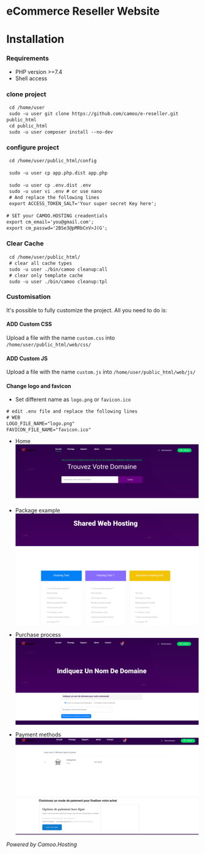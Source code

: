 # eCommerce Reseller Website

# Installation
### Requirements
* PHP version >=7.4
* Shell access

### clone project
```shell
 cd /home/user
 sudo -u user git clone https://github.com/camoo/e-reseller.git public_html
 cd public_html
 sudo -u user composer install --no-dev
```

### configure project
```shell
 cd /home/user/public_html/config
 
 sudo -u user cp app.php.dist app.php
 
 sudo -u user cp .env.dist .env
 sudo -u user vi .env # or use nano
 # And replace the following lines
 export ACCESS_TOKEN_SALT='Your super secret Key here';
 
# SET your CAMOO.HOSTING creadentials
export cm_email='you@gmail.com';
export cm_passwd='2BSe3@pMRbCnV>J(G';
```

### Clear Cache
```shell
 cd /home/user/public_html/
 # clear all cache types
 sudo -u user ./bin/camoo cleanup:all
 # clear only template cache
 sudo -u user ./bin/camoo cleanup:tpl
```

### Customisation
It's possible to fully customize the project. All you need to do is:

#### ADD Custom CSS
Upload a file with the name `custom.css` into `/home/user/public_html/web/css/`

#### ADD Custom JS
Upload a file with the name `custom.js` into `/home/user/public_html/web/js/`

#### Change logo and favicon
* Set different name as `logo.png` or `favicon.ico`
```shell
# edit .env file and replace the following lines
# WEB
LOGO_FILE_NAME="logo.png"
FAVICON_FILE_NAME="favicon.ico"
```

* Home
![Home page](https://github.com/camoo/e-reseller/raw/master/Screenshot%20from%202022-12-18%2012-53-48.png)

* Package example
![Packages](https://github.com/camoo/e-reseller/raw/master/Screenshot%20from%202022-12-18%2012-55-02.png)

* Purchase process
![Purchase Package](https://github.com/camoo/e-reseller/raw/master/Screenshot%20from%202022-12-18%2012-55-44.png)

* Payment methods
![Payment method](https://github.com/camoo/e-reseller/raw/master/Screenshot%20from%202022-12-18%2012-56-26.png)

_Powered by Camoo.Hosting_
